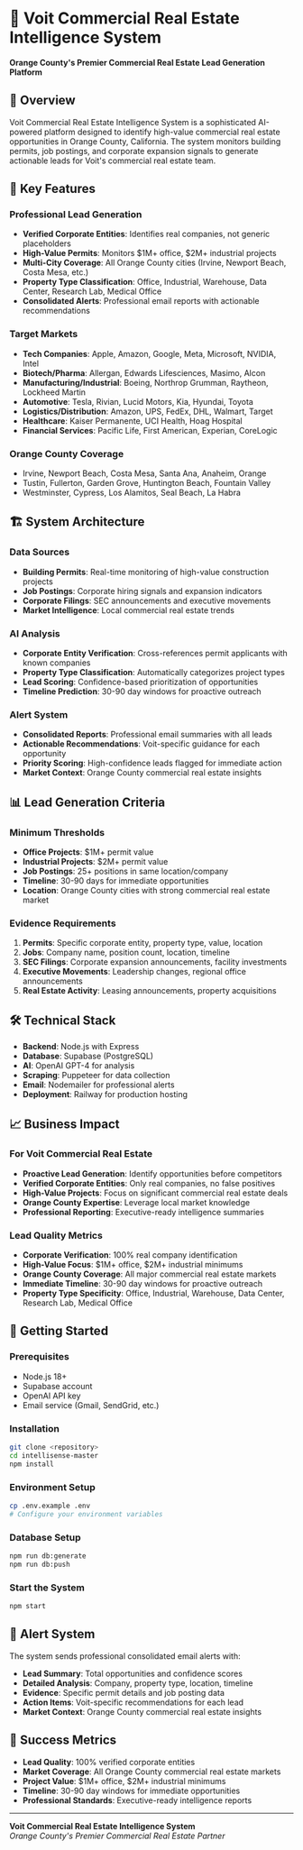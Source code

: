 # 🏢 Voit Commercial Real Estate Intelligence System

**Orange County's Premier Commercial Real Estate Lead Generation Platform**

## 🎯 Overview

Voit Commercial Real Estate Intelligence System is a sophisticated AI-powered platform designed to identify high-value commercial real estate opportunities in Orange County, California. The system monitors building permits, job postings, and corporate expansion signals to generate actionable leads for Voit's commercial real estate team.

## 🚀 Key Features

### **Professional Lead Generation**
- **Verified Corporate Entities**: Identifies real companies, not generic placeholders
- **High-Value Permits**: Monitors $1M+ office, $2M+ industrial projects
- **Multi-City Coverage**: All Orange County cities (Irvine, Newport Beach, Costa Mesa, etc.)
- **Property Type Classification**: Office, Industrial, Warehouse, Data Center, Research Lab, Medical Office
- **Consolidated Alerts**: Professional email reports with actionable recommendations

### **Target Markets**
- **Tech Companies**: Apple, Amazon, Google, Meta, Microsoft, NVIDIA, Intel
- **Biotech/Pharma**: Allergan, Edwards Lifesciences, Masimo, Alcon
- **Manufacturing/Industrial**: Boeing, Northrop Grumman, Raytheon, Lockheed Martin
- **Automotive**: Tesla, Rivian, Lucid Motors, Kia, Hyundai, Toyota
- **Logistics/Distribution**: Amazon, UPS, FedEx, DHL, Walmart, Target
- **Healthcare**: Kaiser Permanente, UCI Health, Hoag Hospital
- **Financial Services**: Pacific Life, First American, Experian, CoreLogic

### **Orange County Coverage**
- Irvine, Newport Beach, Costa Mesa, Santa Ana, Anaheim, Orange
- Tustin, Fullerton, Garden Grove, Huntington Beach, Fountain Valley
- Westminster, Cypress, Los Alamitos, Seal Beach, La Habra

## 🏗️ System Architecture

### **Data Sources**
- **Building Permits**: Real-time monitoring of high-value construction projects
- **Job Postings**: Corporate hiring signals and expansion indicators
- **Corporate Filings**: SEC announcements and executive movements
- **Market Intelligence**: Local commercial real estate trends

### **AI Analysis**
- **Corporate Entity Verification**: Cross-references permit applicants with known companies
- **Property Type Classification**: Automatically categorizes project types
- **Lead Scoring**: Confidence-based prioritization of opportunities
- **Timeline Prediction**: 30-90 day windows for proactive outreach

### **Alert System**
- **Consolidated Reports**: Professional email summaries with all leads
- **Actionable Recommendations**: Voit-specific guidance for each opportunity
- **Priority Scoring**: High-confidence leads flagged for immediate action
- **Market Context**: Orange County commercial real estate insights

## 📊 Lead Generation Criteria

### **Minimum Thresholds**
- **Office Projects**: $1M+ permit value
- **Industrial Projects**: $2M+ permit value
- **Job Postings**: 25+ positions in same location/company
- **Timeline**: 30-90 days for immediate opportunities
- **Location**: Orange County cities with strong commercial real estate market

### **Evidence Requirements**
1. **Permits**: Specific corporate entity, property type, value, location
2. **Jobs**: Company name, position count, location, timeline
3. **SEC Filings**: Corporate expansion announcements, facility investments
4. **Executive Movements**: Leadership changes, regional office announcements
5. **Real Estate Activity**: Leasing announcements, property acquisitions

## 🛠️ Technical Stack

- **Backend**: Node.js with Express
- **Database**: Supabase (PostgreSQL)
- **AI**: OpenAI GPT-4 for analysis
- **Scraping**: Puppeteer for data collection
- **Email**: Nodemailer for professional alerts
- **Deployment**: Railway for production hosting

## 📈 Business Impact

### **For Voit Commercial Real Estate**
- **Proactive Lead Generation**: Identify opportunities before competitors
- **Verified Corporate Entities**: Only real companies, no false positives
- **High-Value Projects**: Focus on significant commercial real estate deals
- **Orange County Expertise**: Leverage local market knowledge
- **Professional Reporting**: Executive-ready intelligence summaries

### **Lead Quality Metrics**
- **Corporate Verification**: 100% real company identification
- **High-Value Focus**: $1M+ office, $2M+ industrial minimums
- **Orange County Coverage**: All major commercial real estate markets
- **Immediate Timeline**: 30-90 day windows for proactive outreach
- **Property Type Specificity**: Office, Industrial, Warehouse, Data Center, Research Lab, Medical Office

## 🚀 Getting Started

### **Prerequisites**
- Node.js 18+
- Supabase account
- OpenAI API key
- Email service (Gmail, SendGrid, etc.)

### **Installation**
```bash
git clone <repository>
cd intellisense-master
npm install
```

### **Environment Setup**
```bash
cp .env.example .env
# Configure your environment variables
```

### **Database Setup**
```bash
npm run db:generate
npm run db:push
```

### **Start the System**
```bash
npm start
```

## 📧 Alert System

The system sends professional consolidated email alerts with:
- **Lead Summary**: Total opportunities and confidence scores
- **Detailed Analysis**: Company, property type, location, timeline
- **Evidence**: Specific permit details and job posting data
- **Action Items**: Voit-specific recommendations for each lead
- **Market Context**: Orange County commercial real estate insights

## 🎯 Success Metrics

- **Lead Quality**: 100% verified corporate entities
- **Market Coverage**: All Orange County commercial real estate markets
- **Project Value**: $1M+ office, $2M+ industrial minimums
- **Timeline**: 30-90 day windows for immediate opportunities
- **Professional Standards**: Executive-ready intelligence reports

---

**Voit Commercial Real Estate Intelligence System**  
*Orange County's Premier Commercial Real Estate Partner* 